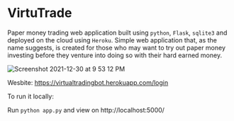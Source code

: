 # VirtuTrade

Paper money trading web application built using `python`, `Flask`, `sqlite3` and deployed on the cloud using `Heroku`. Simple web application that, as the name suggests, is created for those who may want to try out paper money investing before they venture into doing so with their hard earned money. 

![Screenshot 2021-12-30 at 9 53 12 PM](https://user-images.githubusercontent.com/76540550/147758085-19fb62fc-4616-4652-8c6f-c0858460dd86.png)

Wesbite: https://virtualtradingbot.herokuapp.com/login

To run it locally:

Run `python app.py` and view on http://localhost:5000/

